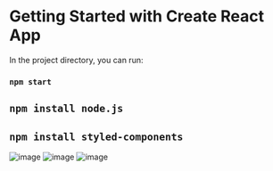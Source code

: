 # Getting Started with Create React App

In the project directory, you can run:

### `npm start`
## `npm install node.js`
## `npm install styled-components `

![image](https://github.com/user-attachments/assets/185df1c2-5249-4e12-94c5-dcfae867533e)
![image](https://github.com/user-attachments/assets/d6f5a943-464d-4b12-b2e8-6998950fd432)
![image](https://github.com/user-attachments/assets/fb77cad6-0723-4ffe-8dca-95f8bdd71ae6)


